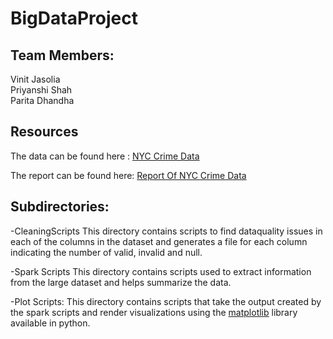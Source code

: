# BigDataProject

<h2>Team Members: </h2>

Vinit Jasolia <br/>
Priyanshi Shah <br/>
Parita Dhandha <br/>

<h2>Resources</h2>

The data can be found here : [NYC Crime Data](https://data.cityofnewyork.us/Public-Safety/NYPD-Complaint-Data-Historic/qgea-i56i)

The report can be found here: [Report Of NYC Crime Data](https://github.com/pdhandha/BigDataProject/blob/master/Project%20Report.pdf)

<h2>Subdirectories: </h2>
-CleaningScripts This directory contains scripts to find dataquality issues in each of the columns in the dataset and generates a file for each column indicating the number of valid, invalid and null.

-Spark Scripts This directory contains scripts used to extract information from the large dataset and helps summarize the data.

-Plot Scripts: This directory contains scripts that take the output created by the spark scripts and render visualizations using the [matplotlib](https://matplotlib.org/1.3.1/) library available in python.
